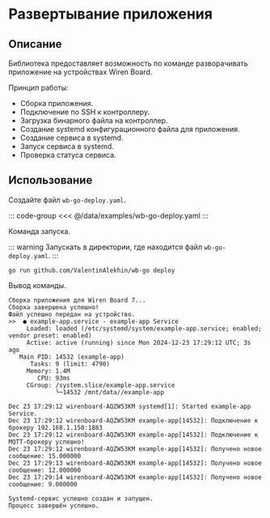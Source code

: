 # Развертывание приложения

## Описание

Библиотека предоставляет возможность по команде разворачивать приложение на устройствах Wiren Board.

Принцип работы:
- Сборка приложения.
- Подключение по SSH к контроллеру.
- Загрузка бинарного файла на контроллер.
- Создание systemd конфигурационного файла для приложения.
- Создание сервиса в systemd.
- Запуск сервиса в systemd.
- Проверка статуса сервиса.

## Использование

Создайте файл `wb-go-deploy.yaml`.

::: code-group
<<< @/data/examples/wb-go-deploy.yaml
:::

Команда запуска.

::: warning
Запускать в директории, где находится файл `wb-go-deploy.yaml`.
:::

```shell
go run github.com/ValentinAlekhin/wb-go deploy
```

Вывод команды.

```shell
Сборка приложения для Wiren Board 7...
Сборка завершена успешно!
Файл успешно передан на устройство.
>>  ● example-app.service - example-app Service
     Loaded: loaded (/etc/systemd/system/example-app.service; enabled; vendor preset: enabled)
     Active: active (running) since Mon 2024-12-23 17:29:12 UTC; 3s ago
   Main PID: 14532 (example-app)
      Tasks: 9 (limit: 4790)
     Memory: 1.4M
        CPU: 93ms
     CGroup: /system.slice/example-app.service
             └─14532 /mnt/data//example-app

Dec 23 17:29:12 wirenboard-AQZW53KM systemd[1]: Started example-app Service.
Dec 23 17:29:12 wirenboard-AQZW53KM example-app[14532]: Подключение к брокеру 192.168.1.150:1883
Dec 23 17:29:12 wirenboard-AQZW53KM example-app[14532]: Подключение к MQTT-брокеру успешно!
Dec 23 17:29:12 wirenboard-AQZW53KM example-app[14532]: Получено новое сообщение: 15.000000
Dec 23 17:29:13 wirenboard-AQZW53KM example-app[14532]: Получено новое сообщение: 12.000000
Dec 23 17:29:14 wirenboard-AQZW53KM example-app[14532]: Получено новое сообщение: 9.000000

Systemd-сервис успешно создан и запущен.
Процесс завершён успешно.
```